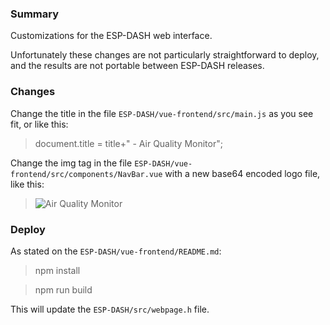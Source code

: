 
### Summary

Customizations for the ESP-DASH web interface.

Unfortunately these changes are not particularly straightforward to deploy, and the results are not portable between ESP-DASH releases.

### Changes

Change the title in the file `ESP-DASH/vue-frontend/src/main.js` as you see fit, or like this:

> document.title = title+" - Air Quality Monitor";

Change the img tag in the file `ESP-DASH/vue-frontend/src/components/NavBar.vue` with a new base64 encoded logo file, like this:

> <img src="INSERT logo.base64 CONTENT HERE" alt="Air Quality Monitor">

### Deploy

As stated on the `ESP-DASH/vue-frontend/README.md`:

> npm install

> npm run build

This will update the `ESP-DASH/src/webpage.h` file.
